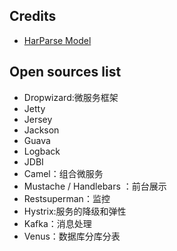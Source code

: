
## Credits

- [HarParse Model](https://github.com/ael1930/HarParser.git)

## Open sources list
- Dropwizard:微服务框架
- Jetty
- Jersey
- Jackson
- Guava
- Logback
- JDBI
- Camel：组合微服务
- Mustache / Handlebars ：前台展示
- Restsuperman：监控
- Hystrix:服务的降级和弹性
- Kafka：消息处理
- Venus：数据库分库分表
